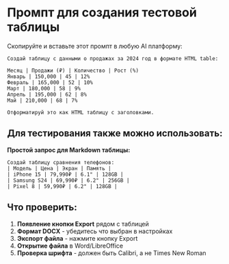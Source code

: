 # Промпт для создания тестовой таблицы

Скопируйте и вставьте этот промпт в любую AI платформу:

```
Создай таблицу с данными о продажах за 2024 год в формате HTML table:

Месяц | Продажи (₽) | Количество | Рост (%)
Январь | 150,000 | 45 | 12%
Февраль | 165,000 | 52 | 10%
Март | 180,000 | 58 | 9%
Апрель | 195,000 | 62 | 8%
Май | 210,000 | 68 | 7%

Отформатируй это как HTML таблицу с заголовками.
```

## Для тестирования также можно использовать:

**Простой запрос для Markdown таблицы:**
```
Создай таблицу сравнения телефонов:
| Модель | Цена | Экран | Память |
| iPhone 15 | 79,990₽ | 6.1" | 128GB |
| Samsung S24 | 69,990₽ | 6.2" | 256GB |
| Pixel 8 | 59,990₽ | 6.2" | 128GB |
```

## Что проверить:

1. **Появление кнопки Export** рядом с таблицей
2. **Формат DOCX** - убедитесь что выбран в настройках
3. **Экспорт файла** - нажмите кнопку Export
4. **Открытие файла** в Word/LibreOffice
5. **Проверка шрифта** - должен быть Calibri, а не Times New Roman 